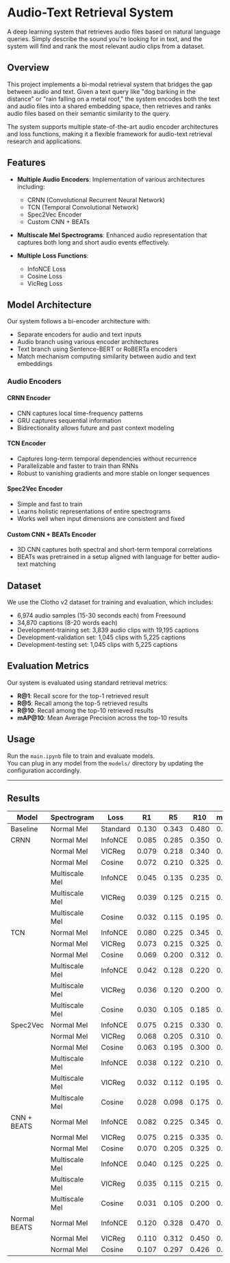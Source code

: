 # Audio-Text Retrieval System

A deep learning system that retrieves audio files based on natural language queries. Simply describe the sound you're looking for in text, and the system will find and rank the most relevant audio clips from a dataset.

## Overview

This project implements a bi-modal retrieval system that bridges the gap between audio and text. Given a text query like "dog barking in the distance" or "rain falling on a metal roof," the system encodes both the text and audio files into a shared embedding space, then retrieves and ranks audio files based on their semantic similarity to the query.

The system supports multiple state-of-the-art audio encoder architectures and loss functions, making it a flexible framework for audio-text retrieval research and applications.



## Features

- **Multiple Audio Encoders**: Implementation of various architectures including:
  - CRNN (Convolutional Recurrent Neural Network)
  - TCN (Temporal Convolutional Network)
  - Spec2Vec Encoder
  - Custom CNN + BEATs

- **Multiscale Mel Spectrograms**: Enhanced audio representation that captures both long and short audio events effectively.

- **Multiple Loss Functions**:
  - InfoNCE Loss
  - Cosine Loss
  - VicReg Loss

## Model Architecture

Our system follows a bi-encoder architecture with:
- Separate encoders for audio and text inputs
- Audio branch using various encoder architectures
- Text branch using Sentence-BERT or RoBERTa encoders
- Match mechanism computing similarity between audio and text embeddings

### Audio Encoders

#### CRNN Encoder
- CNN captures local time-frequency patterns
- GRU captures sequential information
- Bidirectionality allows future and past context modeling

#### TCN Encoder
- Captures long-term temporal dependencies without recurrence
- Parallelizable and faster to train than RNNs
- Robust to vanishing gradients and more stable on longer sequences

#### Spec2Vec Encoder
- Simple and fast to train
- Learns holistic representations of entire spectrograms
- Works well when input dimensions are consistent and fixed

#### Custom CNN + BEATs Encoder
- 3D CNN captures both spectral and short-term temporal correlations
- BEATs was pretrained in a setup aligned with language for better audio-text matching

## Dataset

We use the Clotho v2 dataset for training and evaluation, which includes:
- 6,974 audio samples (15-30 seconds each) from Freesound
- 34,870 captions (8-20 words each)
- Development-training set: 3,839 audio clips with 19,195 captions
- Development-validation set: 1,045 clips with 5,225 captions
- Development-testing set: 1,045 clips with 5,225 captions

## Evaluation Metrics

Our system is evaluated using standard retrieval metrics:
- **R@1**: Recall score for the top-1 retrieved result
- **R@5**: Recall among the top-5 retrieved results
- **R@10**: Recall among the top-10 retrieved results
- **mAP@10**: Mean Average Precision across the top-10 results

## Usage

Run the `main.ipynb` file to train and evaluate models.  
You can plug in any model from the `models/` directory by updating the configuration accordingly.

---

## Results

| Model          | Spectrogram     | Loss     | R1    | R5    | R10   | mAP10 |
|----------------|------------------|----------|-------|-------|-------|--------|
| Baseline       | Normal Mel       | Standard | 0.130 | 0.343 | 0.480 | 0.222  |
| CRNN           | Normal Mel       | InfoNCE  | 0.085 | 0.285 | 0.350 | 0.108  |
|                | Normal Mel       | VICReg   | 0.079 | 0.218 | 0.340 | 0.102  |
|                | Normal Mel       | Cosine   | 0.072 | 0.210 | 0.325 | 0.102  |
|                | Multiscale Mel   | InfoNCE  | 0.045 | 0.135 | 0.235 | 0.059  |
|                | Multiscale Mel   | VICReg   | 0.039 | 0.125 | 0.215 | 0.053  |
|                | Multiscale Mel   | Cosine   | 0.032 | 0.115 | 0.195 | 0.046  |
| TCN            | Normal Mel       | InfoNCE  | 0.080 | 0.225 | 0.345 | 0.109  |
|                | Normal Mel       | VICReg   | 0.073 | 0.215 | 0.325 | 0.097  |
|                | Normal Mel       | Cosine   | 0.069 | 0.200 | 0.312 | 0.094  |
|                | Multiscale Mel   | InfoNCE  | 0.042 | 0.128 | 0.220 | 0.058  |
|                | Multiscale Mel   | VICReg   | 0.036 | 0.120 | 0.200 | 0.055  |
|                | Multiscale Mel   | Cosine   | 0.030 | 0.105 | 0.185 | 0.042  |
| Spec2Vec       | Normal Mel       | InfoNCE  | 0.075 | 0.215 | 0.330 | 0.103  |
|                | Normal Mel       | VICReg   | 0.068 | 0.205 | 0.310 | 0.100  |
|                | Normal Mel       | Cosine   | 0.063 | 0.195 | 0.300 | 0.085  |
|                | Multiscale Mel   | InfoNCE  | 0.038 | 0.122 | 0.210 | 0.055  |
|                | Multiscale Mel   | VICReg   | 0.032 | 0.112 | 0.195 | 0.049  |
|                | Multiscale Mel   | Cosine   | 0.028 | 0.098 | 0.175 | 0.043  |
| CNN + BEATS    | Normal Mel       | InfoNCE  | 0.082 | 0.225 | 0.345 | 0.093  |
|                | Normal Mel       | VICReg   | 0.075 | 0.215 | 0.335 | 0.090  |
|                | Normal Mel       | Cosine   | 0.070 | 0.205 | 0.325 | 0.083  |
|                | Multiscale Mel   | InfoNCE  | 0.040 | 0.125 | 0.225 | 0.048  |
|                | Multiscale Mel   | VICReg   | 0.035 | 0.115 | 0.215 | 0.045  |
|                | Multiscale Mel   | Cosine   | 0.031 | 0.105 | 0.200 | 0.039  |
| Normal BEATS   | Normal Mel       | InfoNCE  | 0.120 | 0.328 | 0.470 | 0.202  |
|                | Normal Mel       | VICReg   | 0.110 | 0.312 | 0.450 | 0.186  |
|                | Normal Mel       | Cosine   | 0.107 | 0.297 | 0.426 | 0.174  |
